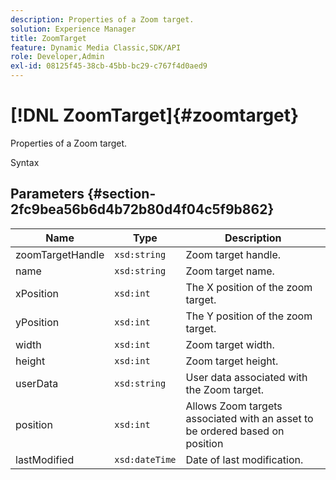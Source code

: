 ```yaml
---
description: Properties of a Zoom target.
solution: Experience Manager
title: ZoomTarget
feature: Dynamic Media Classic,SDK/API
role: Developer,Admin
exl-id: 08125f45-38cb-45bb-bc29-c767f4d0aed9
---
```

# [!DNL ZoomTarget]{#zoomtarget}

Properties of a Zoom target.

 Syntax 

## Parameters {#section-2fc9bea56b6d4b72b80d4f04c5f9b862}

|  Name  | Type  | Description  |
|---|---|---|
|  zoomTargetHandle  | `xsd:string`  | Zoom target handle.  |
|  name  | `xsd:string`  | Zoom target name.  |
|  xPosition  | `xsd:int`  | The X position of the zoom target.  |
|  yPosition  | `xsd:int`  | The Y position of the zoom target.  |
|  width  | `xsd:int`  | Zoom target width.  |
|  height  | `xsd:int`  | Zoom target height.  |
|  userData  | `xsd:string`  | User data associated with the Zoom target.  |
|  position  | `xsd:int`  | Allows Zoom targets associated with an asset to be ordered based on position  |
|  lastModified  | `xsd:dateTime`  | Date of last modification.  |
